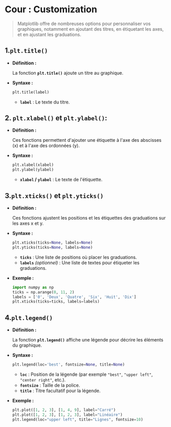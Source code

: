 # Cour : **Customization**


> Matplotlib offre de nombreuses options pour personnaliser vos graphiques, notamment en ajoutant des titres, en étiquetant les axes, et en ajustant les graduations. 


## 1.**`plt.title()`**

- **Définition :**

    La fonction **`plt.title()`** ajoute un titre au graphique.

- **Syntaxe :**

    ```python
    plt.title(label)
    ```

    - **`label`** : Le texte du titre.


## 2. **`plt.xlabel()` et `plt.ylabel()`:**

- **Définition :**

    Ces fonctions permettent d'ajouter une étiquette à l'axe des abscisses (x) et à l'axe des ordonnées (y).

- **Syntaxe :**

    ```python
    plt.xlabel(xlabel)
    plt.ylabel(ylabel)
    ```

    - **`xlabel` / `ylabel`** : Le texte de l'étiquette.



## 3.**`plt.xticks()` et `plt.yticks()`**

- **Définition :**

    Ces fonctions ajustent les positions et les étiquettes des graduations sur les axes x et y.

- **Syntaxe :**

    ```python
    plt.xticks(ticks=None, labels=None)
    plt.yticks(ticks=None, labels=None)
    ```

    - **`ticks`** : Une liste de positions où placer les graduations.
    - **`labels`** *(optionnel)* : Une liste de textes pour étiqueter les graduations.


- **Exemple :**

    ```python
    import numpy as np
    ticks = np.arange(0, 11, 2)
    labels = ['0', 'Deux', 'Quatre', 'Six', 'Huit', 'Dix']
    plt.xticks(ticks=ticks, labels=labels)
    ```


## 4.**`plt.legend()`**

- **Définition :**

    La fonction **`plt.legend()`** affiche une légende pour décrire les éléments du graphique.

- **Syntaxe :**

    ```python
    plt.legend(loc='best', fontsize=None, title=None)
    ```

    - **`loc`** : Position de la légende (par exemple `"best"`, `"upper left"`, `"center right"`, etc.).
    - **`fontsize`** : Taille de la police.
    - **`title`** : Titre facultatif pour la légende.

- **Exemple :**

    ```python
    plt.plot([1, 2, 3], [1, 4, 9], label="Carré")
    plt.plot([1, 2, 3], [1, 2, 3], label="Linéaire")
    plt.legend(loc="upper left", title="Lignes", fontsize=10)
    ```




